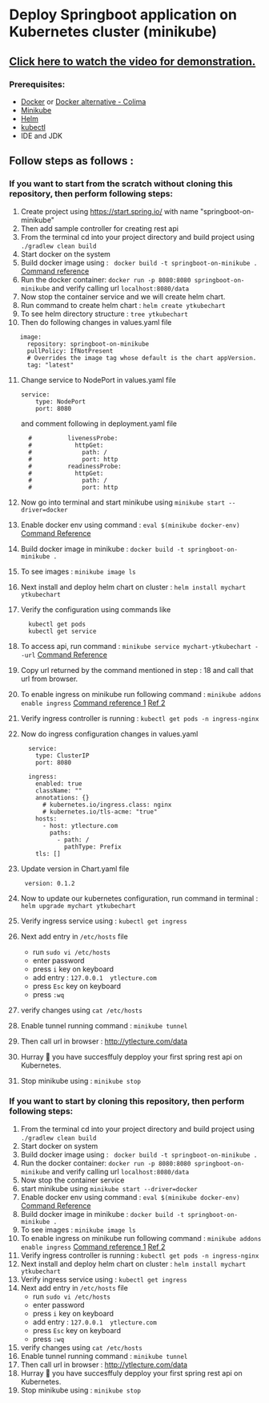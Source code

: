 # Deploy Springboot application on Kubernetes cluster (minikube)

## [Click here to watch the video for demonstration.](https://youtu.be/M6ZavWvKlcc)


### Prerequisites:
 - [Docker](https://docs.docker.com/engine/install/) or [Docker alternative - Colima](https://github.com/abiosoft/colima)
 - [Minikube](https://minikube.sigs.k8s.io/docs/start/)
 - [Helm](https://helm.sh/docs/intro/install/)
 - [kubectl](https://kubernetes.io/docs/tasks/tools/)
 - IDE and JDK


## Follow steps as follows :

### If you want to start from the scratch without cloning this repository, then perform following steps:

1. Create project using https://start.spring.io/ with name "springboot-on-minikube"
2. Then add sample controller for creating rest api
3. From the terminal cd into your project directory and build project using ``` ./gradlew clean build ```
4. Start docker on the system
5. Build docker image using : ```  docker build -t springboot-on-minikube .  ```  [Command reference](https://minikube.sigs.k8s.io/docs/drivers/docker/)
6. Run the docker container: ``` docker run -p 8080:8080 springboot-on-minikube ``` and verify calling url ``` localhost:8080/data ```
7. Now stop the container service and we will create helm chart.
8. Run command to create helm chart :  ``` helm create ytkubechart ```
9. To see helm directory structure : ``` tree ytkubechart ```
10. Then do following changes in values.yaml file
 ```
    image:
      repository: springboot-on-minikube
      pullPolicy: IfNotPresent
      # Overrides the image tag whose default is the chart appVersion.
      tag: "latest"
 ```

11. Change service to NodePort in values.yaml file
    ```
    service:
        type: NodePort
        port: 8080
    ```

    and comment following in deployment.yaml file

    ```
      #          livenessProbe:
      #            httpGet:
      #              path: /
      #              port: http
      #          readinessProbe:
      #            httpGet:
      #              path: /
      #              port: http

    ```    
13. Now go into terminal and start minikube using ``` minikube start --driver=docker ```
14. Enable docker env using command :  ``` eval $(minikube docker-env)  ```  [Command Reference](https://minikube.sigs.k8s.io/docs/commands/docker-env/)
15. Build docker image in minikube : ``` docker build -t springboot-on-minikube . ```
16. To see images : ``` minikube image ls ```
17. Next install and deploy helm chart on cluster : ``` helm install mychart ytkubechart ```
18. Verify the configuration using commands like
    ```
      kubectl get pods
      kubectl get service
    ```
19. To access api, run command : ``` minikube service mychart-ytkubechart --url ```   [Command Reference](https://minikube.sigs.k8s.io/docs/handbook/accessing/#using-minikube-service-with-tunnel)
20. Copy url returned by the command mentioned in step : 18 and call that url from browser.
21. To enable ingress on minikube run following command :  ``` minikube addons enable ingress ```  [Command reference 1](https://kubernetes.io/docs/tasks/access-application-cluster/ingress-minikube/)  [Ref 2](https://minikube.sigs.k8s.io/docs/handbook/addons/ingress-dns/)
22. Verify ingress controller is running :  ``` kubectl get pods -n ingress-nginx ```
23. Now do ingress configuration changes in values.yaml
    ```
      service:
        type: ClusterIP
        port: 8080
    ```

    ```
      ingress:
        enabled: true
        className: ""
        annotations: {}
          # kubernetes.io/ingress.class: nginx
          # kubernetes.io/tls-acme: "true"
        hosts:
          - host: ytlecture.com
            paths:
              - path: /
                pathType: Prefix
        tls: []
    ```
24. Update version in Chart.yaml file
    ```
     version: 0.1.2
    ```
25. Now to update our kubernetes configuration, run command in terminal : ``` helm upgrade mychart ytkubechart ```
26. Verify ingress service using : ``` kubectl get ingress ```
27. Next add entry in ``` /etc/hosts ``` file
     - run ``` sudo vi /etc/hosts ```
     - enter password
     - press ``` i ``` key on keyboard
     - add entry : ``` 127.0.0.1  ytlecture.com ```
     - press ``` Esc ``` key on keyboard
     - press ``` :wq ```
       
27. verify changes using ``` cat /etc/hosts ```
28. Enable tunnel running command : ``` minikube tunnel ```
29. Then call url in browser : http://ytlecture.com/data
30. Hurray :clap:  you have succesffuly depploy your first spring rest api on Kubernetes.
31. Stop minikube using : ``` minikube stop ```     


### If you want to start by cloning this repository, then perform following steps:
1. From the terminal cd into your project directory and build project using ``` ./gradlew clean build ```
2. Start docker on system
3. Build docker image using : ```  docker build -t springboot-on-minikube .  ```
4. Run the docker container: ``` docker run -p 8080:8080 springboot-on-minikube ``` and verify calling url ``` localhost:8080/data ```
5. Now stop the container service 
6. start minikube using ``` minikube start --driver=docker ```
7. Enable docker env using command :  ``` eval $(minikube docker-env)  ```  [Command Reference](https://minikube.sigs.k8s.io/docs/commands/docker-env/)
8. Build docker image in minikube : ``` docker build -t springboot-on-minikube . ```
9. To see images : ``` minikube image ls ```
10. To enable ingress on minikube run following command :  ``` minikube addons enable ingress ```  [Command reference 1](https://kubernetes.io/docs/tasks/access-application-cluster/ingress-minikube/)  [Ref 2](https://minikube.sigs.k8s.io/docs/handbook/addons/ingress-dns/)
11. Verify ingress controller is running :  ``` kubectl get pods -n ingress-nginx ```
12. Next install and deploy helm chart on cluster : ``` helm install mychart ytkubechart ```
13. Verify ingress service using : ``` kubectl get ingress ```
14. Next add entry in ``` /etc/hosts ``` file
     - run ``` sudo vi /etc/hosts ```
     - enter password
     - press ``` i ``` key on keyboard
     - add entry : ``` 127.0.0.1  ytlecture.com ```
     - press ``` Esc ``` key on keyboard
     - press ``` :wq ```
15. verify changes using ``` cat /etc/hosts ```
16. Enable tunnel running command : ``` minikube tunnel ```
17. Then call url in browser : http://ytlecture.com/data
18. Hurray :clap:  you have succesffuly depploy your first spring rest api on Kubernetes.
19. Stop minikube using : ``` minikube stop ``` 

    
